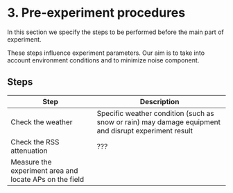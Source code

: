 # 3. Pre-experiment procedures

In this section we specify the steps to be performed before the main part of experiment.

These steps influence experiment parameters. Our aim is to take into account environment conditions and to minimize noise component.

## Steps

| Step                                                    | Description                                                                                          |
| ------------------------------------------------------- | ---------------------------------------------------------------------------------------------------- |
| Check the weather                                       | Specific weather condition (such as snow or rain) may damage equipment and disrupt experiment result |
| Check the RSS attenuation                               | ???                                                                                                  |
| Measure the experiment area and locate APs on the field |                                                                                                      |
